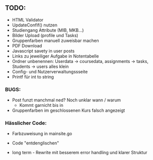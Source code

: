 ## TODO:
- HTML Validator
- UpdateConfif() nutzen
- Studiengang Attribute (MIB, MKB...)
- Bilder Upload (profile und Tasks)
- Gruppenfarben manuell zuweisbar machen
- PDF Download
- Javascript savety in user posts
- Links zu jeweiliger Aufgabe in Notentabelle
- Ordner unbenennen: Userdata -> coursedata, assignments -> tasks, Students -> users alles klein
- Config- und Nutzerverwaltungssseite
- Printf für int to string

### BUGS:
- Post funzt manchmal ned? Noch unklar wann / warum
    - Kommt garnicht bis in
- Gruppenfarben im geschlossenen Kurs falsch angezeigt

### Hässlicher Code:
- Farbzuweisung in mainsite.go
- Code "entdenglischen"

- long term - Rewrite mit besserem error handling und klarer Struktur